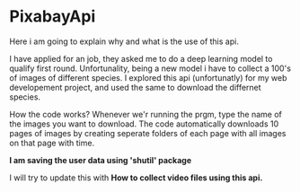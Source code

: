 # PixabayApi
Here i am going to explain why and what is the use of this api.

I have applied for an job, they asked me to do a deep learning model to qualify first round.
Unfortunality, being a new model i have to collect a 100's of images of different species.
I explored this api (unfortunatly) for my web developement project, and used the same to download the differnet species.

How the code works?
Whenever we'r running the prgm, type the name of the images you want to download.
The code automatically downloads 10 pages of images by creating seperate folders of each page with all images on that page with time.


**I am saving the user data using 'shutil' package**

I will try to update this with **How to collect video files using this api.**
